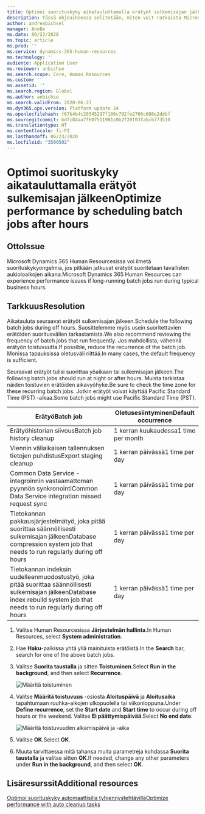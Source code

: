 ```yaml
---
title: Optimoi suorituskyky aikatauluttamalla erätyöt sulkemisajan jälkeen
description: Tässä ohjeaiheessa selitetään, miten voit ratkaista Microsoftin Dynamics 365 Human Resourcesin suorituskykyongelmia aikatauluttamalla pitkään jatkuvia erätöitä sulkemisajan jälkeen.
author: andreabichsel
manager: AnnBe
ms.date: 06/23/2020
ms.topic: article
ms.prod: ''
ms.service: dynamics-365-human-resources
ms.technology: ''
audience: Application User
ms.reviewer: anbichse
ms.search.scope: Core, Human Resources
ms.custom: ''
ms.assetid: ''
ms.search.region: Global
ms.author: anbichse
ms.search.validFrom: 2020-06-23
ms.dyn365.ops.version: Platform update 24
ms.openlocfilehash: f67b4b4c20345297f186c792fe2766c686e2ddbf
ms.sourcegitcommit: bdfc84aa7f607511981c0b2f20f03fabcb773510
ms.translationtype: HT
ms.contentlocale: fi-FI
ms.lasthandoff: 06/23/2020
ms.locfileid: "3500502"
---
```

# <a name="optimize-performance-by-scheduling-batch-jobs-after-hours"></a><span data-ttu-id="b1434-103">Optimoi suorituskyky aikatauluttamalla erätyöt sulkemisajan jälkeen</span><span class="sxs-lookup"><span data-stu-id="b1434-103">Optimize performance by scheduling batch jobs after hours</span></span>

## <a name="issue"></a><span data-ttu-id="b1434-104">Otto</span><span class="sxs-lookup"><span data-stu-id="b1434-104">Issue</span></span>

<span data-ttu-id="b1434-105">Microsoft Dynamics 365 Human Resourcesissa voi ilmetä suorituskykyongelmia, jos pitkään jatkuvat erätyöt suoritetaan tavallisten aukioloaikojen aikana.</span><span class="sxs-lookup"><span data-stu-id="b1434-105">Microsoft Dynamics 365 Human Resources can experience performance issues if long-running batch jobs run during typical business hours.</span></span>

## <a name="resolution"></a><span data-ttu-id="b1434-106">Tarkkuus</span><span class="sxs-lookup"><span data-stu-id="b1434-106">Resolution</span></span>

<span data-ttu-id="b1434-107">Aikatauluta seuraavat erätyöt sulkemisajan jälkeen.</span><span class="sxs-lookup"><span data-stu-id="b1434-107">Schedule the following batch jobs during off hours.</span></span> <span data-ttu-id="b1434-108">Suosittelemme myös usein suoritettavien erätöiden suoritusvälien tarkastamista.</span><span class="sxs-lookup"><span data-stu-id="b1434-108">We also recommend reviewing the frequency of batch jobs that run frequently.</span></span> <span data-ttu-id="b1434-109">Jos mahdollista, vähennä erätyön toistuvuutta.</span><span class="sxs-lookup"><span data-stu-id="b1434-109">If possible, reduce the recurrence of the batch job.</span></span> <span data-ttu-id="b1434-110">Monissa tapauksissa oletusväli riittää.</span><span class="sxs-lookup"><span data-stu-id="b1434-110">In many cases, the default frequency is sufficient.</span></span>

<span data-ttu-id="b1434-111">Seuraavat erätyöt tulisi suorittaa yöaikaan tai sulkemisajan jälkeen.</span><span class="sxs-lookup"><span data-stu-id="b1434-111">The following batch jobs should run at night or after hours.</span></span> <span data-ttu-id="b1434-112">Muista tarkistaa näiden toistuvien erätöiden aikavyöhyke.</span><span class="sxs-lookup"><span data-stu-id="b1434-112">Be sure to check the time zone for these recurring batch jobs.</span></span> <span data-ttu-id="b1434-113">Jotkin erätyöt voivat käyttää Pacific Standard Time (PST) -aikaa.</span><span class="sxs-lookup"><span data-stu-id="b1434-113">Some batch jobs might use Pacific Standard Time (PST).</span></span>

| <span data-ttu-id="b1434-114">Erätyö</span><span class="sxs-lookup"><span data-stu-id="b1434-114">Batch job</span></span> | <span data-ttu-id="b1434-115">Oletusesiintyminen</span><span class="sxs-lookup"><span data-stu-id="b1434-115">Default occurrence</span></span> |
| --- | --- |
| <span data-ttu-id="b1434-116">Erätyöhistorian siivous</span><span class="sxs-lookup"><span data-stu-id="b1434-116">Batch job history cleanup</span></span> | <span data-ttu-id="b1434-117">1 kerran kuukaudessa</span><span class="sxs-lookup"><span data-stu-id="b1434-117">1 time per month</span></span> |
| <span data-ttu-id="b1434-118">Viennin väliaikaisen tallennuksen tietojen puhdistus</span><span class="sxs-lookup"><span data-stu-id="b1434-118">Export staging cleanup</span></span> | <span data-ttu-id="b1434-119">1 kerran päivässä</span><span class="sxs-lookup"><span data-stu-id="b1434-119">1 time per day</span></span> |
| <span data-ttu-id="b1434-120">Common Data Service -integroinnin vastaamattoman pyynnön synkronointi</span><span class="sxs-lookup"><span data-stu-id="b1434-120">Common Data Service integration missed request sync</span></span> | <span data-ttu-id="b1434-121">1 kerran päivässä</span><span class="sxs-lookup"><span data-stu-id="b1434-121">1 time per day</span></span> |
| <span data-ttu-id="b1434-122">Tietokannan pakkausjärjestelmätyö, joka pitää suorittaa säännöllisesti sulkemisajan jälkeen</span><span class="sxs-lookup"><span data-stu-id="b1434-122">Database compression system job that needs to run regularly during off hours</span></span> | <span data-ttu-id="b1434-123">1 kerran päivässä</span><span class="sxs-lookup"><span data-stu-id="b1434-123">1 time per day</span></span> |
| <span data-ttu-id="b1434-124">Tietokannan indeksin uudelleenmuodostustyö, joka pitää suorittaa säännöllisesti sulkemisajan jälkeen</span><span class="sxs-lookup"><span data-stu-id="b1434-124">Database index rebuild system job that needs to run regularly during off hours</span></span> | <span data-ttu-id="b1434-125">1 kerran päivässä</span><span class="sxs-lookup"><span data-stu-id="b1434-125">1 time per day</span></span> |

1. <span data-ttu-id="b1434-126">Valitse Human Resourcesissa **Järjestelmän hallinta**.</span><span class="sxs-lookup"><span data-stu-id="b1434-126">In Human Resources, select **System administration**.</span></span>

2. <span data-ttu-id="b1434-127">Hae **Haku**-palkissa yhtä yllä mainituista erätöistä.</span><span class="sxs-lookup"><span data-stu-id="b1434-127">In the **Search** bar, search for one of the above batch jobs.</span></span>

3. <span data-ttu-id="b1434-128">Valitse **Suorita taustalla** ja sitten **Toistuminen**.</span><span class="sxs-lookup"><span data-stu-id="b1434-128">Select **Run in the background**, and then select **Recurrence**.</span></span>

   ![Määritä toistuminen](media/talent-batch-history-cleanup-recurrence.png)

4. <span data-ttu-id="b1434-130">Valitse **Määritä toistuvuus** -osiosta **Aloituspäivä** ja **Aloitusaika** tapahtumaan ruuhka-aikojen ulkopuolella tai viikonloppuna.</span><span class="sxs-lookup"><span data-stu-id="b1434-130">Under **Define recurrence**, set the **Start date** and **Start time** to occur during off hours or the weekend.</span></span> <span data-ttu-id="b1434-131">Valitse **Ei päättymispäivää**.</span><span class="sxs-lookup"><span data-stu-id="b1434-131">Select **No end date**.</span></span> 

   ![Määritä toistuvuuden alkamispäivä ja -aika](media/talent-batch-history-cleanup-define-recurrence.png)

5. <span data-ttu-id="b1434-133">Valitse **OK**.</span><span class="sxs-lookup"><span data-stu-id="b1434-133">Select **OK**.</span></span>

6. <span data-ttu-id="b1434-134">Muuta tarvittaessa mitä tahansa muita parametreja kohdassa **Suorita taustalla** ja valitse sitten **OK**.</span><span class="sxs-lookup"><span data-stu-id="b1434-134">If needed, change any other parameters under **Run in the background**, and then select **OK**.</span></span>

## <a name="additional-resources"></a><span data-ttu-id="b1434-135">Lisäresurssit</span><span class="sxs-lookup"><span data-stu-id="b1434-135">Additional resources</span></span>

[<span data-ttu-id="b1434-136">Optimoi suorituskyky automaattisilla tyhjennystehtävillä</span><span class="sxs-lookup"><span data-stu-id="b1434-136">Optimize performance with auto cleanup tasks</span></span>](hr-admin-troubleshooting-batch-history.md)
